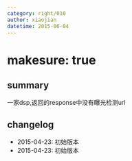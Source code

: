 ```yaml
---
category: right/010
author: xiaojian
datetime: 2015-06-04
---
```


# makesure: true

## summary

一家dsp,返回的response中没有曝光检测url



## changelog

- 2015-04-23: 初始版本
- 2015-04-23: 初始版本
